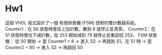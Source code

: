 # Hw1
這個 VHDL 程式設計了一個 有限狀態機 (FSM) 控制的雙計數器系統。 Counter1：在 S0 狀態時會往上加計數，數到 8 就停止並清零。 Counter2：在 S1 狀態時會往下減計數，從 253 開始減到 79 就停止並重設回 253。 FSM 狀態機： 從 S0 開始 → 當 Counter1 = 8 → 進入 S2 → 再跳到 S1。在 S1 時 → 當 Counter2 = 80 → 進入 S2 → 再跳回 S0
